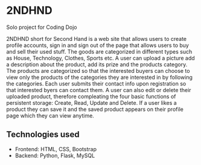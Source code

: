 # 2NDHND
Solo project for Coding Dojo

2NDHND short for Second Hand is a web site that allows users to create profile accounts, sign in and sign out of the page that allows users to buy and sell their used stuff.
The goods are categorized in different types such as House, Technology, Clothes, Sports etc. A user can upload a picture add a description about the product, add its prize and the products category.
The products are categorized so that the interested buyers can choose to view only the products of the categories they are interested in by following the categories. 
Each user submits their contact info upon registration so that interested byers can contact them. 
A user can also edit or delete their uploaded product, therefore compleating the four basic functions of persistent storage: Create, Read, Update and Delete.
If a user likes a product they can save it and the saved product appears on their profile page which they can view anytime.

<h2>Technologies used</h2>
<ul>
  <li>Frontend: HTML, CSS, Bootstrap</li>
  <li>Backend: Python, Flask, MySQL</li>
</ul>
